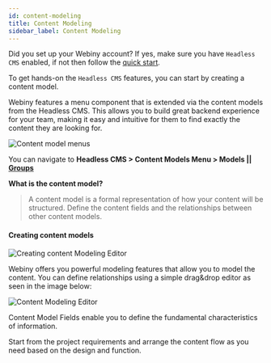 ```yaml
---
id: content-modeling
title: Content Modeling
sidebar_label: Content Modeling
---
```


Did you set up your Webiny account? If yes, make sure you have `Headless CMS` enabled, if not then follow the [quick start](get-started/quick-start.md).

To get hands-on the `Headless CMS` features, you can start by creating a content model.

Webiny features a menu component that is extended via the content models from the Headless CMS.
This allows you to build great backend experience for your team, making it easy and intuitive for them to find exactly the content they are looking for.

![Content model menus](/img/webiny-apps/headless-cms/features/content-modeling/content-models-menu.png)

You can navigate to **Headless CMS > Content Models Menu > Models || [Groups](/docs/webiny-apps/headless-cms/features/content-modeling-groups)**

**What is the content model?**

> A content model is a formal representation of how your content will be structured. Define the content fields and the relationships between other content models.

#### Creating content models

![Creating content Modeling Editor](/img/webiny-apps/headless-cms/features/content-modeling/new-content-model.png)

Webiny offers you powerful modeling features that allow you to model the content. You can define relationships using a simple drag&drop editor as  seen in the image below:

![Content Modeling Editor](/img/webiny-apps/headless-cms/features/content-modeling/content-model-editor.png)

Content Model Fields enable you to define the fundamental characteristics of information.

Start from the project requirements and arrange the content flow as you need based on the design and function.